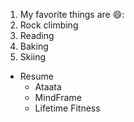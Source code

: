 1. My favorite things are :smile::
  1. Rock climbing
  2. Reading
  3. Baking
  4. Skiing
  
* Resume
  * Ataata
  * MindFrame
  * Lifetime Fitness
